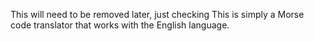 This will need to be removed later, just checking
This is simply a Morse code translator that works with the English language.
